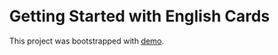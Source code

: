 # Getting Started with English Cards

This project was bootstrapped with [demo](https://github.com/facebook/create-react-app).

